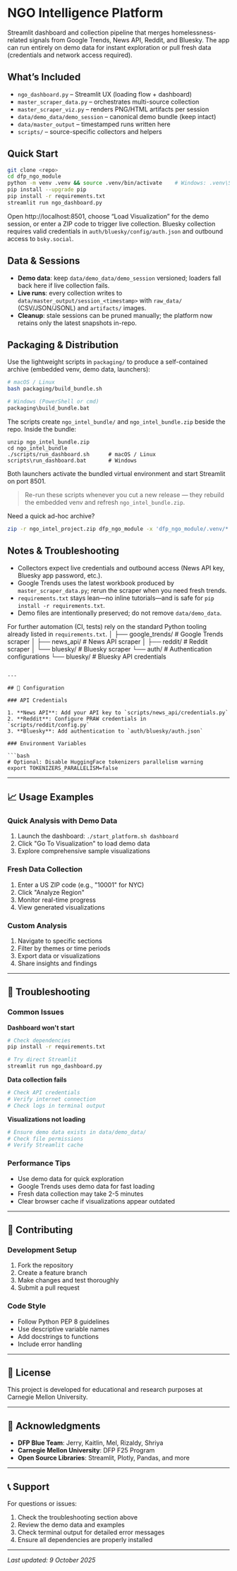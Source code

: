 # NGO Intelligence Platform

Streamlit dashboard and collection pipeline that merges homelessness-related signals from Google Trends, News API, Reddit, and Bluesky. The app can run entirely on demo data for instant exploration or pull fresh data (credentials and network access required).

## What’s Included

- `ngo_dashboard.py` – Streamlit UX (loading flow + dashboard)
- `master_scraper_data.py` – orchestrates multi-source collection
- `master_scraper_viz.py` – renders PNG/HTML artifacts per session
- `data/demo_data/demo_session` – canonical demo bundle (keep intact)
- `data/master_output` – timestamped runs written here
- `scripts/` – source-specific collectors and helpers

## Quick Start

```bash
git clone <repo>
cd dfp_ngo_module
python -m venv .venv && source .venv/bin/activate    # Windows: .venv\Scripts\activate
pip install --upgrade pip
pip install -r requirements.txt
streamlit run ngo_dashboard.py
```

Open http://localhost:8501, choose “Load Visualization” for the demo session, or enter a ZIP code to trigger live collection. Bluesky collection requires valid credentials in `auth/bluesky/config/auth.json` and outbound access to `bsky.social`.

## Data & Sessions

- **Demo data**: keep `data/demo_data/demo_session` versioned; loaders fall back here if live collection fails.
- **Live runs**: every collection writes to `data/master_output/session_<timestamp>` with `raw_data/` (CSV/JSON/JSONL) and `artifacts/` images.
- **Cleanup**: stale sessions can be pruned manually; the platform now retains only the latest snapshots in-repo.

## Packaging & Distribution

Use the lightweight scripts in `packaging/` to produce a self-contained archive (embedded venv, demo data, launchers):

```bash
# macOS / Linux
bash packaging/build_bundle.sh

# Windows (PowerShell or cmd)
packaging\build_bundle.bat
```

The scripts create `ngo_intel_bundle/` and `ngo_intel_bundle.zip` beside the repo. Inside the bundle:

```
unzip ngo_intel_bundle.zip
cd ngo_intel_bundle
./scripts/run_dashboard.sh      # macOS / Linux
scripts\run_dashboard.bat       # Windows
```

Both launchers activate the bundled virtual environment and start Streamlit on port 8501.

> Re-run these scripts whenever you cut a new release — they rebuild the embedded venv and refresh `ngo_intel_bundle.zip`.

Need a quick ad-hoc archive?

```bash
zip -r ngo_intel_project.zip dfp_ngo_module -x 'dfp_ngo_module/.venv/*' 'dfp_ngo_module/data/master_output/session_*'
```

## Notes & Troubleshooting

- Collectors expect live credentials and outbound access (News API key, Bluesky app password, etc.).
- Google Trends uses the latest workbook produced by `master_scraper_data.py`; rerun the scraper when you need fresh trends.
- `requirements.txt` stays lean—no inline tutorials—and is safe for `pip install -r requirements.txt`.
- Demo files are intentionally preserved; do not remove `data/demo_data`.

For further automation (CI, tests) rely on the standard Python tooling already listed in `requirements.txt`.
│   ├── google_trends/           # Google Trends scraper
│   ├── news_api/                # News API scraper
│   ├── reddit/                  # Reddit scraper
│   └── bluesky/                 # Bluesky scraper
└── auth/                        # Authentication configurations
    └── bluesky/                 # Bluesky API credentials

```

---

## 🔧 Configuration

### API Credentials

1. **News API**: Add your API key to `scripts/news_api/credentials.py`
2. **Reddit**: Configure PRAW credentials in `scripts/reddit/config.py`
3. **Bluesky**: Add authentication to `auth/bluesky/auth.json`

### Environment Variables

```bash
# Optional: Disable HuggingFace tokenizers parallelism warning
export TOKENIZERS_PARALLELISM=false
```

---

## 📈 Usage Examples

### Quick Analysis with Demo Data

1. Launch the dashboard: `./start_platform.sh dashboard`
2. Click "Go To Visualization" to load demo data
3. Explore comprehensive sample visualizations

### Fresh Data Collection

1. Enter a US ZIP code (e.g., "10001" for NYC)
2. Click "Analyze Region"
3. Monitor real-time progress
4. View generated visualizations

### Custom Analysis

1. Navigate to specific sections
2. Filter by themes or time periods
3. Export data or visualizations
4. Share insights and findings

---

## 🐛 Troubleshooting

### Common Issues

**Dashboard won't start**

```bash
# Check dependencies
pip install -r requirements.txt

# Try direct Streamlit
streamlit run ngo_dashboard.py
```

**Data collection fails**

```bash
# Check API credentials
# Verify internet connection
# Check logs in terminal output
```

**Visualizations not loading**

```bash
# Ensure demo data exists in data/demo_data/
# Check file permissions
# Verify Streamlit cache
```

### Performance Tips

- Use demo data for quick exploration
- Google Trends uses demo data for fast loading
- Fresh data collection may take 2-5 minutes
- Clear browser cache if visualizations appear outdated

---

## 🤝 Contributing

### Development Setup

1. Fork the repository
2. Create a feature branch
3. Make changes and test thoroughly
4. Submit a pull request

### Code Style

- Follow Python PEP 8 guidelines
- Use descriptive variable names
- Add docstrings to functions
- Include error handling

---

## 📄 License

This project is developed for educational and research purposes at Carnegie Mellon University.

---

## 🙏 Acknowledgments

- **DFP Blue Team**: Jerry, Kaitlin, Mel, Rizaldy, Shriya
- **Carnegie Mellon University**: DFP F25 Program
- **Open Source Libraries**: Streamlit, Plotly, Pandas, and more

---

## 📞 Support

For questions or issues:

1. Check the troubleshooting section above
2. Review the demo data and examples
3. Check terminal output for detailed error messages
4. Ensure all dependencies are properly installed

---

*Last updated: 9 October 2025*
